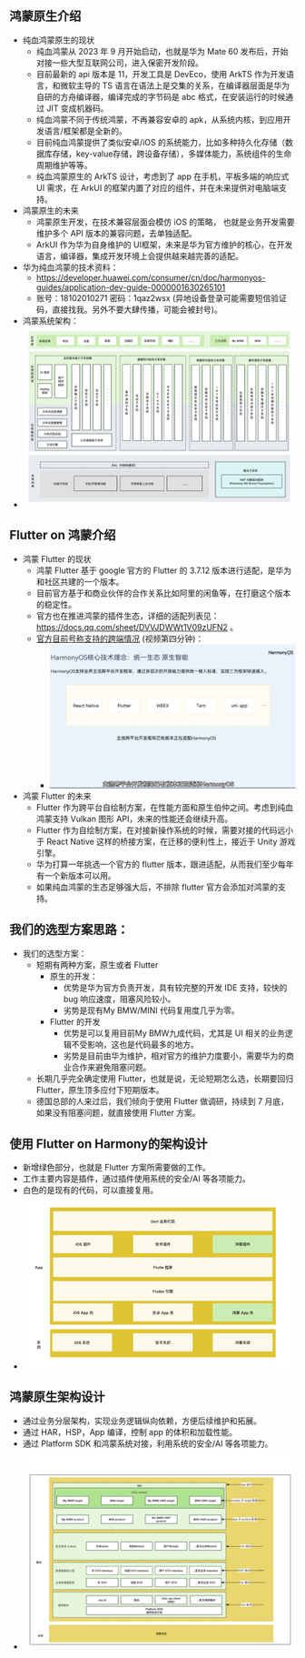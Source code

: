 ## 鸿蒙原生介绍
- 纯血鸿蒙原生的现状
    - 纯血鸿蒙从 2023 年 9 月开始启动，也就是华为 Mate 60 发布后，开始对接一些大型互联网公司，进入保密开发阶段。
    - 目前最新的 api 版本是 11，开发工具是 DevEco，使用 ArkTS 作为开发语言，和微软主导的 TS 语言在语法上是交集的关系，在编译器层面是华为自研的方舟编译器，编译完成的字节码是 abc 格式，在安装运行的时候通过 JIT 变成机器码。
    - 纯血鸿蒙不同于传统鸿蒙，不再兼容安卓的 apk，从系统内核，到应用开发语言/框架都是全新的。
    - 目前纯血鸿蒙提供了类似安卓/iOS 的系统能力，比如多种持久化存储（数据库存储，key-value存储，跨设备存储），多媒体能力，系统组件的生命周期维护等等。
    - 纯血鸿蒙原生的 ArkTS 设计，考虑到了 app 在手机，平板多端的响应式 UI 需求，在 ArkUI 的框架内置了对应的组件，并在未来提供对电脑端支持。
- 鸿蒙原生的未来
  - 鸿蒙原生开发，在技术兼容层面会模仿 iOS 的策略， 也就是业务开发需要维护多个 API 版本的兼容问题，去单独适配。
  - ArkUI 作为华为自身维护的 UI框架，未来是华为官方维护的核心，在开发语言，编译器，集成开发环境上会提供越来越完善的适配。
- 华为纯血鸿蒙的技术资料：
  - https://developer.huawei.com/consumer/cn/doc/harmonyos-guides/application-dev-guide-0000001630265101
  - 账号：18102010271 密码：1qaz2wsx (异地设备登录可能需要短信验证码，直接找我。另外不要大肆传播，可能会被封号)。
- 鸿蒙系统架构：
- ![鸿蒙系统架构](./img/鸿蒙系统架构.png)

## Flutter on 鸿蒙介绍
- 鸿蒙 Flutter 的现状
  - 鸿蒙 Flutter 基于 google 官方的 Flutter 的 3.7.12 版本进行适配，是华为和社区共建的一个版本。
  - 目前官方基于和商业伙伴的合作关系比如阿里的闲鱼等，在打磨这个版本的稳定性。
  - 官方也在推进鸿蒙的插件生态，详细的适配列表见：https://docs.qq.com/sheet/DVVJDWWt1V09zUFN2 。
  - [官方目前号称支持的跨端情况](https://developer.huawei.com/consumer/cn/training/course/video/C101705589427300086) (视频第四分钟)：
    - ![官方号称的跨端支持的情况](./img/跨端支持情况.png)
- 鸿蒙 Flutter 的未来
  - Flutter 作为跨平台自绘制方案，在性能方面和原生伯仲之间。考虑到纯血鸿蒙支持 Vulkan 图形 API，未来的性能还会继续升高。
  - Flutter 作为自绘制方案，在对接新操作系统的时候，需要对接的代码远小于 React Native 这样的桥接方案，在迁移的便利性上，接近于 Unity 游戏引擎。
  - 华为打算一年挑选一个官方的 flutter 版本，跟进适配，从而我们至少每年有一个新版本可以用。
  - 如果纯血鸿蒙的生态足够强大后，不排除 flutter 官方会添加对鸿蒙的支持。

## 我们的选型方案思路：
- 我们的选型方案：
    - 短期有两种方案，原生或者 Flutter
      - 原生的开发：
        - 优势是华为官方负责开发，具有较完整的开发 IDE 支持，较快的 bug 响应速度，阻塞风险较小。
        - 劣势是现有My BMW/MINI 代码复用度几乎为零。
      - Flutter 的开发
        - 优势是可以复用目前My BMW九成代码，尤其是 UI 相关的业务逻辑不受影响，这也是代码最多的地方。
        - 劣势是目前由华为维护，相对官方的维护力度要小，需要华为的商业合作来避免阻塞问题。
    - 长期几乎完全确定使用 Flutter，也就是说，无论短期怎么选，长期要回归 Flutter，原生顶多应付下短期版本。
    - 德国总部的人来过后，我们倾向于使用 Flutter 做调研，持续到 7 月底，如果没有阻塞问题，就直接使用 Flutter 方案。

## 使用 Flutter on Harmony的架构设计
- 新增绿色部分，也就是 Flutter 方案所需要做的工作。
- 工作主要内容是插件，通过插件使用系统的安全/AI 等各项能力。
- 白色的是现有的代码，可以直接复用。
- ![Arch Design](./img/鸿蒙%20Flutter%20架构.png)

## 鸿蒙原生架构设计
- 通过业务分层架构，实现业务逻辑纵向依赖，方便后续维护和拓展。
- 通过 HAR，HSP，App 编译，控制 app 的体积和加载性能。
- 通过 Platform SDK 和鸿蒙系统对接，利用系统的安全/AI 等各项能力。
- ![Arch Design](./img/鸿蒙原生架构.png)



